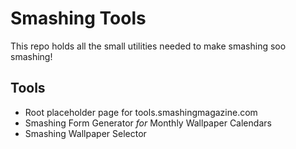# Smashing Tools #

This repo holds all the small utilities needed to make smashing soo smashing!

## Tools ##

- Root placeholder page for tools.smashingmagazine.com
- Smashing Form Generator _for_ Monthly Wallpaper Calendars
- Smashing Wallpaper Selector